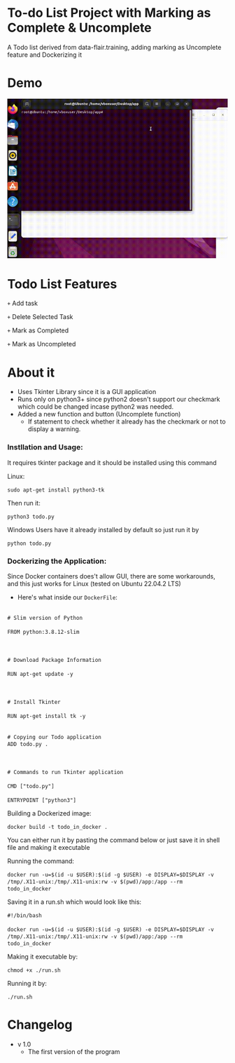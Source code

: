 # To-do List Project with Marking as Complete & Uncomplete
A Todo list derived from data-flair.training, adding marking as Uncomplete feature and Dockerizing it

# Demo
![](demo.gif)

# Todo List Features
<code>+</code> Add task

<code>+</code> Delete Selected Task

<code>+</code> Mark as Completed

<code>+</code> Mark as Uncompleted


# About it
 
- Uses Tkinter Library since it is a GUI application
- Runs only on python3+ since python2 doesn't support our checkmark which could be changed incase python2 was needed.
- Added a new function and button (Uncomplete function)
  - If statement to check whether it already has the checkmark or not to display a warning.


### Instllation and Usage: 

It requires tkinter package and it should be installed using this command

Linux: 
```
sudo apt-get install python3-tk
```

Then run it:

```
python3 todo.py
```

Windows Users have it already installed by default so just run it by
```
python todo.py
```

### Dockerizing the Application:
Since Docker containers does't allow GUI, there are some workarounds, and this just works for Linux (tested on Ubuntu 22.04.2 LTS)

- Here's what inside our `DockerFile`:
```

# Slim version of Python

FROM python:3.8.12-slim



# Download Package Information

RUN apt-get update -y



# Install Tkinter

RUN apt-get install tk -y


# Copying our Todo application
ADD todo.py .



# Commands to run Tkinter application

CMD ["todo.py"]

ENTRYPOINT ["python3"]

```
Building a Dockerized image: 

```
docker build -t todo_in_docker .
```

You can either run it by pasting the command below or just save it in shell file and making it executable

Running the command: 
```
docker run -u=$(id -u $USER):$(id -g $USER) -e DISPLAY=$DISPLAY -v /tmp/.X11-unix:/tmp/.X11-unix:rw -v $(pwd)/app:/app --rm todo_in_docker
```

Saving it in a run.sh which would look like this: 
```
#!/bin/bash

docker run -u=$(id -u $USER):$(id -g $USER) -e DISPLAY=$DISPLAY -v /tmp/.X11-unix:/tmp/.X11-unix:rw -v $(pwd)/app:/app --rm todo_in_docker
```
Making it executable by:

```
chmod +x ./run.sh
```
Running it by:
```
./run.sh
```
# Changelog
- v 1.0
  - The first version of the program




